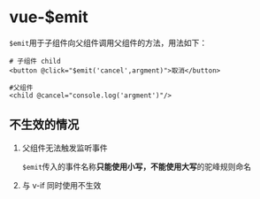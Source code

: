 # vue-$emit

`$emit`用于子组件向父组件调用父组件的方法，用法如下：

```
# 子组件 child
<button @click="$emit('cancel',argment)">取消</button>

#父组件
<child @cancel="console.log('argment')"/>
```

## 不生效的情况

1. 父组件无法触发监听事件

   `$emit`传入的事件名称**只能使用小写，不能使用大写**的驼峰规则命名

2. 与 v-if 同时使用不生效

